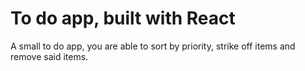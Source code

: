 # To do app, built with React

A small to do app, you are able to sort by priority, strike off items and remove said items.
